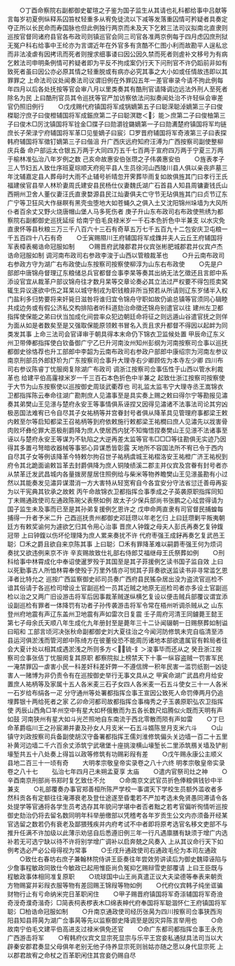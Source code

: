 <!-- { "loadSidebar": true } -->
　　○丁酉命察院右副都御史翟瑄之子鉴为国子监生从其请也礼科都给事中吕献等言每岁初夏例纵释系囚笞杖轻重多从宥免徒流以下减等发落重囚情可矜疑者具奏定夺正所以长民命而寿国脉也但此例独行两京而未及天下乞敕三法司议拟南北直隶则巡按官督同诸府县官各布政司则镇巡官会同三司官各准两京例每于四月虑囚庶刑狱无冤户科右给事中王纶亦为言谓近年在外官多有贪酷不仁图小利而故勘平人逞私忿而非法凌虐有因拷讯而死者则搜求细事诿曰因公因久禁而死者则虗补文移号为有病乞敕法司申明条例情可矜疑者即为平反不拘成案仍行天下问刑官不许仍蹈前非如有致死者虽曰因公亦必原其情之轻重脱或有病亦必究其事之大小如或任情故违即以其罪罪之  上命法司议处闻奏法司议谓旧例在外罪囚五年一差官审录今请不拘此例每年四月以后各处抚按等官会审八月以里类奏其有酷刑官请降调边远法外刑人至死者除名为民  上曰酷刑官员其令巡抚等官严加访察依法问拟奏闻处治不许轻纵会审差官仍照旧例行
　　○戊戌赐代府镇国将军成锅嫡第五子曰聪溁聪淖嫡第三子曰俊榤聪泞庶子曰俊橙辅国将军成鋠庶第二子曰聪溟聦＜氵能＞庶第二子曰俊柚第三子曰俊木□厉沈镇国将军铨金□牒子曰勋灂铨鏴嫡第一子曰勋瀳楚府镇国将军均链庶长子荣渌宁府辅国将军革□见鈭嫡子曰宸氵□罗晋府辅国将军奇液第三子曰表探韩府辅国将军徵钉嫡第三子曰偕沮  升广西庆远府知府汪溥为广西按察司副使整柳庆兵备  命户部运太仓银五万两于大同四万五千七百两于宣府四万两于宁夏三万两于榆林准弘治八年岁例之数  己亥命故惠安伯张瓒之子伟袭惠安伯
　　○旌表孝子三人节妇五人致仕序班夏琮顺天府宛平县人生员徐河山西陵川县人俱以亲丧庐墓三年沈辅嘉定县人葬母时大雨不止辅号祈晴忽开霁葬毕雨复如故俱旌其门曰孝行王氏福建侯官县举人林玠妻周氏建安县民杨仕仪妻魏氏湖广石首县人知县周镛妻钱氏山西朔州卫舍人董仪妻汪氏直隶婺源县民江灿妻俱夫亡守节无玷俱旌其门曰贞节辽东广宁等卫狂风大作昼瞑有黑壳虫堕地大如苍蝇久之俱入土又沈阳锦州垛墙为大风所仆者百余丈又野火烧唐帽山堡人马多死伤者  庚子升山东布政司右布政使熊绣为都察院右副都御史巡抚延绥  给南宁伯毛良禄米岁一千石本色折色中半兼支  以水灾免直隶怀等县秋粮三万三千八百六十三石有奇草五万七千五百九十二包安庆卫屯粮一千五百四十八石有奇
　　○壬寅赐隰川王府辅国将军成鏶并夫人云丘王府辅国将军表樟表楬诰命冠服如制
　　○赐晋府武陵郡君并仪宾张彬肥城郡君并仪宾卢杰诰命冠服如制  调河南布政司右参政李浚于山西以管粮裁革也
　　○升云南布政司右参政方守为湖广右布政使山东按察司按察使柳淳为山东右布政使
　　○先是户部郎中唐锦舟督理辽东粮储总兵官都督佥事李杲等奏其出纳无法乞徵还且言郎中系添设官宜从裁革户部议锦舟往才数月杲等交章论奏必其立法过严权要不得包揽卖窝辄生异议遂欲中伤之耳杲以城守制戎为职钱粮非所当预若从所请则辽东岁储半入权门盐利多归势要将来奸毙日滋咎将谁归宜令锦舟守职如故仍谕总镇等官须同心辑睦共成边务或有假公济私交构排陷者听科道劾治命徵还锦舟别遣官以往  建州左卫都指挥使保能之弟曰伏当加成化间尝率众犯边朝廷命将征之则远遁山谷遣官抚之则佯为面从如是者数矣至是又强取保能原领敕书冒名入贡且求升都督不得因以起衅为同类发其事  上命三法司会官译审于朝具得本末命仍下锦衣卫监候处置  甲辰命辽东义州卫带俸都指挥使白钦备御广宁乙巳升河南汝州知州彭纲为河南按察司佥事以巡抚都御史徐恪荐也升工部郎中李韶为云南布政司右参政户部郎中康绍宗为河南左参议南京刑部员外郎舒玠为广东按察司佥事升大理寺右少卿顾佐为本寺左少卿  四川布司右参议陈睿丁忧服阕复除湖广布政司  调浙江按察司佥事伍性于山西以管水利裁革也  给建平伯高霳禄米岁一千三百石本色折色中半兼之  起致仕浙江按察司按察使于大节为山东按察使以巡按御史周琰武衢荐也  司礼监太监韦宁大理寺丞王嵩锦衣卫都指挥陈云奉命往湖广勘荆庶人见潚事至是具实奏上赐之敕曰得尔宁等勘报见潚奏其弟樊山王见澋与楚府永安王等事情俱系诬捏又因得见潚诸不法事法司论其穷凶极恶国法难宥已令自尽其子女祐柄等并宫眷封号者俱从降革具见管理府事都梁王敕内敕至尔等启知都梁王召祐柄等到府依敕施行敕都梁王祐橺曰庶人见潚先以戕害骨肉败坏彝伦罪大恶极削爵降为庶人使居西内犹不知悔悟捏奏樊山王见澋不法诸事至诬以与楚府永安王等谋为不轨陷之大逆再差太监等官韦□□□等往勘俱无实迹乃因得其多置弓弩暗收器械等事邪心异谋悉皆彰露  天地所不容国法所不宥已令于西内自尽其子女等例该降革今特敕尔拘召世子祐柄虞城王祐槢洛安王祐橙广济王祐棿到府令其北跪面谕敕旨革去封爵俱降为庶人铜陵绩溪二郡主并仪宾及宫眷有封号者亦从禁革迁发武昌城内各量拨房屋居住照例给与柴米等物养瞻樊山王见澋虽勘有小过然以其能奏发见潚异谋潜消一方大害特从轻宽宥自今各宜安分守法省愆迁善毋再妄为以干宪典其钦承之故敕  丙午命故锦衣卫都指挥佥事季成之子英袭原职指挥同知  丁未赐通政使司左通政陈琬父表祭如例  故太子少保兵部尚书张鹏之心玹尝得请为国子监生未及事而已至是其孙弟复援例乞恩许之  戊申命两直隶有司官督民捕蝗每捕得一升者予米二升  己酉巡抚贵州都御史邓廷瓒以年老乞归  上曰廷瓒剿平叛夷朝廷方有敕奖谕何为遽欲乞归其令用心治事  晋庶人钟鍑之母夫人彭氏再奏乞复钟鍑冠带  上曰钟鍑以伤坏伦理降为庶人累来奏扰不许  代府枣强王成釨再奏乞复武邑王聪氵□禾之爵且欲自来京陈其事  上曰聪氵□禾有罪降革难以嗣爵枣强王何为烦词奏扰又欲违例来京不许  辛亥赐故致仕礼部右侍郎艾福继母王氏祭葬如例
　　○刑科给事中林霄成化中奉诏使暹罗殁于其国至是其子菲援例乞读书国子监自效  上曰以死勤事古人所恤林霄奉使殁于万里外情亦可悯其子菲奏欲送监读书非寻常滥乞恩泽者比特允之  巡按广西监察御史祁司员奏广西府县民猺杂居出没为盗流官巡检不谙其俗请于各巡检司增设土官副巡检一员其近贼之地原无巡检司者亦多设土官副巡检以治之又两广旧设游击将军后因事裁革贼遂纵横乞复设以便击贼兵部覆议谓宜添设副巡检有罪者一体降罚有功者子孙传袭游击将军令常在梧州听调杀贼从之  山东登州府地震有声辽东盖州卫地震有声如雷次日复震  壬子周府河清王同鐪薨王懿王第七子母余氏天顺八年生成化九年册封至是薨年三十二讣闻辍朝一日赐祭葬如制谥曰昭和  工部言顷河决张秋命副都御史刘大夏往治之今闻河防修筑未完自临清至沛县运河俱淤浅而管河郎中陈绮方在彼董役恐不能周历诸地本部欲遣属官有斡局者往会大夏计处以相其成遇淤浅之所则多方＜锍-釒＞浚事毕而还从之  癸丑浙江按察司佥事张佶丁忧服阕复其原职  都察院拟上榜禁天下十事一纵容盗贼一罚害军民一淹禁罪囚一虐害小民一科差奸科差奸弊一不遵信牌一积年民害一滥罚纸劄一凶徒害人一赌博为非仍责令有在巡按御史举行无事文具从之  甲寅命湖广武昌府月给安置庶人祐柄等及家属十五人各米麦三石子女四人各米麦一石五斗使女三十一人各米一石岁给布绢各一疋  分守通州等处署都指挥佥事王宣因公致死人命罚俸两月仍追埋葬银十两给死者之家  乙卯命河都司故都指挥佥事梅秀之子玉袭原职弘农卫指挥使  丙辰山西角□羊州空中有星大如杯俄散而为五各长数尺焰腾似火既而天明有声如鼓  河南狭州有星大如斗光芒照地自东南流于西北零散而陨有声如雷
　　○丁巳命革爵临川王之孙宸濑并妻及孙女人月支米一石五斗婿陈昱月支米六斗
　　○山镇守刘政按察司兵备副使胡汉守备署都指挥王儒刘淮修筑偏头关边墙一百二十五里补黄河边墙二千六百余丈添筑宁武墩堡十座挑浚横山壕堑长二里添筑鴈关墙及铲削壕堑共五十八处奏上得旨以政等修筑有功赐彩叚有差
　　○戊午赐永康公主顺义县地二百三十一顷有奇
　　大明孝宗敬皇帝实录卷之八十六终
明孝宗敬皇帝实录卷之八十七
　　弘治七年四月己未朔孟夏享  太庙
　　○遣内官祭司灶之神
　　○辛酉南京刑部尚书郑时复乞致仕不允
　　○命南京文武官员折色俸粮俱钱钞中半兼支
　　○礼部覆奏办事官郑善桓所陈严学校一事谓天下学校生员额外滥收者多然科贡各有定额往往淹滞衰老及登仕途遂至昏耄若不严加考选未免贤愚同滞请令各处提学等官通将各学生员考选存其年貌问学堪中者否者黜之若考官偏听徇情听巡按御史劾治仍将去留名数同明年科举册缴部以凭稽考各年岁贡生公文内亦须备开经某官选留之数若仍有衰老及鄙猥残疾并内府考试不中者即将原考选官名移文吏部不与推升任满不许加级以此薄示劝惩自后悉遵旧例三年一行凡遇廪膳有缺须于增广内选补若无可选宁缺以待不许将别学增广调补以启奔兢之风奏入  上从其议命行天下如例考选必严必公毋得视为常事
　　○壬戌升通政使司右通政毛伦为本司左通政
　　○致仕右春坊右庶子兼翰林院侍讲王臣奏往年尝效劳讲读后为御史魏璋诬陷与少詹事程敏政同致仕今敏政已起用惟臣尚负冤抑乞赐辩雪吏部覆请  上曰王臣既与程敏政事体相同准复原职
　　○琉球国中山王尚真遣正议大夫梁德等奉表来朝贡方物赐宴并彩叚衣服等物有差回赐王锦叚等物如例
　　○代府仪宾韩子纯坐诓骗财物行止有亏命纳米完日革职闲住
　　○甲子赐晋府镇国将军奇漴辅国将军奇澰奇涭奇濮奇湝奇氵□简表柌表椤表木□绵表柛代府奉国将军聪涸怀仁王府镇国将军聪氵□柏诰命冠服如制
　　○升南京通政使司经历张昺为四川按察司佥事狭西洵阳县知县蒋昺为湖广佥事昺等先以监察御史降调至是因灾异陈言举用也
　　○命故南宁伯毛文建平伯高进支过禄米俱免还官
　　○命广东都司都指挥佥事王永充广西游击将军
　　○宥韩府仪宾文显宗死显宗与乐平王宫妾私通狱具法司当以大辟秦安郡君奏显父母俱年老别无他子侍养显宗死则翁姑亦随之愿以身代显宗死  上以郡君故宥之命杖之百革职闲住其宫妾仍赐自尽
